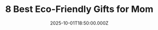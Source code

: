 ---
title: "8 Best Eco-Friendly Gifts for Mom"
date: 2025-10-01T18:50:00.000Z
category: Human Kindness
externalLink: "https://www.goodgoodgood.co/articles/eco-friendly-gifts-for-mom"
image: ""
excerpt: "How do you find a meaningful yet sustainable present for the woman who deserves it most? We've got some ideas when it comes to eco-friendly gifts for Mom.…"
---